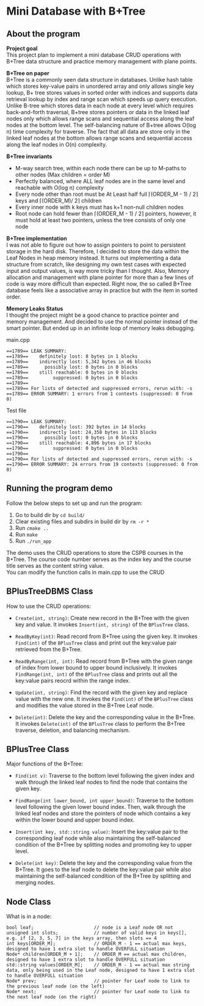 # Mini Database with B+Tree 

## About the program
**Project goal** <br> 
This project plan to implement a mini database CRUD operations with B+Tree data structure and practice memory management with plane points. <br> 

**B+Tree on paper** <br>
B+Tree is a commonly seen data structure in databases. Unlike hash table which stores key-value pairs in unordered array and only allows single key lookup, B+ tree stores values in sorted order with indices and supports data retrieval lookup by index and range scan which speeds up query execution. Unlike B-tree which stores data in each node at every level which requires back-and-forth traversal, B+tree stores pointers or data in the linked leaf nodes only which allows range scans and sequential access along the leaf 
nodes at the bottom level. The self-balancing nature of B+tree allows O(log n) time complexity for traverse. The fact that all data are store only in the linked leaf nodes at the bottom allows range scans and sequential access along the leaf nodes in O(n) complexity. <br>
 
**B+Tree invariants**
- M-way search tree, within each node there can be up to M-paths to other nodes (Max children = order M)
- Perfectly balanced, where ALL leaf nodes are in the same level and reachable with O(log n) complexity
- Every node other than root must be At Least half full ⌈(ORDER_M - 1) / 2⌉ keys and ⌈(ORDER_M)/  2⌉ children
- Every inner node with k keys must has k+1 non-null children nodes
- Root node can hold fewer than ⌈(ORDER_M - 1) / 2⌉ pointers, however, it must hold at least two pointers, unless the tree consists of only one node

**B+Tree implementation** <br> 
I was not able to figure out how to assign pointers to point to persistent storage in the hard disk. Therefore, I decided to store the data within the Leaf Nodes in heap memory instead. It turns out implementing a data structure from scratch, like designing my own test cases with expected input and output values, is way more tricky than I thought. Also, Memory allocation and management with plane pointer for more than a few lines of code is way more difficult than expected. Right now, the so called B+Tree database feels like a associative array in practice but with the item in sorted order. <br>

**Memory Leaks Status** <br>
I thought the project might be a good chance to practice pointer and memory management.
And decided to use the normal pointer instead of the smart pointer. 
But ended up in an infinite loop of memory leaks debugging. <br>   

main.cpp <br> 
```
==1789== LEAK SUMMARY:
==1789==    definitely lost: 8 bytes in 1 blocks
==1789==    indirectly lost: 5,342 bytes in 46 blocks
==1789==      possibly lost: 0 bytes in 0 blocks
==1789==    still reachable: 0 bytes in 0 blocks
==1789==         suppressed: 0 bytes in 0 blocks
==1789==
==1789== For lists of detected and suppressed errors, rerun with: -s
==1789== ERROR SUMMARY: 1 errors from 1 contexts (suppressed: 0 from 0)
```

Test file<br>
```
==1790== LEAK SUMMARY:
==1790==    definitely lost: 392 bytes in 14 blocks
==1790==    indirectly lost: 24,358 bytes in 113 blocks
==1790==      possibly lost: 0 bytes in 0 blocks
==1790==    still reachable: 4,896 bytes in 17 blocks
==1790==         suppressed: 0 bytes in 0 blocks
==1790==
==1790== For lists of detected and suppressed errors, rerun with: -s
==1790== ERROR SUMMARY: 24 errors from 19 contexts (suppressed: 0 from 0)
```


## Running the program demo
Follow the below steps to set up and run the program:
1. Go to build dir by ```cd build/```
2. Clear existing files and subdirs in build dir by ```rm -r *```
3. Run ```cmake ..```
4. Run ```make```
5. Run ```./run_app``` 

The demo uses the CRUD operations to store the CSPB courses in the B+Tree. The course code number serves as the index key and the course title serves as the content string value. <br>
You can modify the function calls in main.cpp to use the CRUD <br>



## BPlusTreeDBMS Class
How to use the CRUD operations: <br>
- ```Create(int, string)```: Create new record in the B+Tree with the given key and value. It invokes ```Insert(int, string)``` of the ```BPlusTree``` class. 

- ```ReadByKey(int)```: Read record from B+Tree using the given key. It invokes ```Find(int)``` of the ```BPlusTree``` class and print out the key:value pair retrieved from the B+Tree.<br>

- ```ReadByRange(int, int)```: Read record from B+Tree with the given range of index from lower bound to upper bound inclusively. It invokes ```FindRange(int, int)``` of the ```BPlusTree``` class and prints out all the key:value pairs reocrd within the range index. 

- ```Update(int, string)```: Find the record with the given key and replace value with the new one. It invokes the ```Find(int)``` of the ```BPlusTree``` class and modifies the value stored in the B+Tree Leaf node. <br> 

- ```Delete(int)```: Delete the key and the corresponding value in the B+Tree. It invokes ```Delete(int)``` of the ```BPlusTree``` class to perform the B+Tree traverse, deletion, and balancing mechanism. <br>


## BPlusTree Class
Major functions of the B+Tree: <br> 
- ```Find(int v)```: Traverse to the bottom level following the given index and walk through the linked leaf nodes to find the node that contains the given key.

- ```FindRange(int lower_bound, int upper_bound)```: Traverse to the bottom level following the given lower bound index. Then, walk through the linked leaf nodes and store the pointers of node which contains a key within the lower bound and upper bound index. 

- ```Insert(int key, std::string value)```: Insert the key:value pair to the corresponding leaf node while also maintaining the self-balanced condition of the B+Tree by splitting nodes and promoting key to upper level. 

- ```Delete(int key)```: Delete the key and the corresponding value from the B+Tree. It goes to the leaf node to delete the key:value pair while also maintaining the self-balanced condition of the B+Tree by splitting and merging nodes. 

## Node Class
What is in a node: <br> 
```
bool leaf;                      // node is a Leaf node OR not  
unsigned int slots;             // number of valid keys in keys[], e.g. if [2, 3, 5, 7] in the keys array, then slots == 4
int keys[ORDER_M];              // ORDER_M - 1 == actual max keys, designed to have 1 extra slot to handle OVERFULL situation 
Node* children[ORDER_M + 1];    // ORDER_M == actual max children, designed to have 1 extra slot to handle OVERFULL situation 
std::string values[ORDER_M];    // ORDER_M - 1 == actual max string data, only being used in the Leaf node, designed to have 1 extra slot to handle OVERFULL situation 
Node* prev;                     // pointer for Leaf node to link to the previous leaf node (on the left)
Node* next;                     // pointer for Leaf node to link to the next leaf node (on the right)
```


